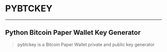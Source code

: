 # PYBTCKEY

---
## Python Bitcoin Paper Wallet Key Generator

>  pybtckey is a Bitcoin Paper Wallet private and public key generator  
